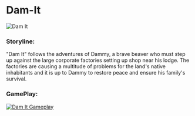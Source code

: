 # Dam-It
![Dam It](https://ece.uwaterloo.ca/~s2haseeb/images/Portfolio/Games/DamIt-Cover.png "Dam It")

### Storyline:
"Dam It" follows the adventures of Dammy, a brave beaver who must step up against the large
corporate factories setting up shop near his lodge. The factories are causing a multitude of 
problems for the land's native inhabitants and it is up to Dammy to restore peace and ensure 
his family's survival.

### GamePlay: 

[![Dam It Gameplay](https://i.ytimg.com/vi/QmRhgNE9lxE/hqdefault.jpg?custom=true&w=336&h=188&stc=true&jpg444=true&jpgq=90&sp=68&sigh=Vuxt31KASBfAWt9KbOh9WpCKNrI)](https://www.youtube.com/watch?v=QmRhgNE9lxE)

